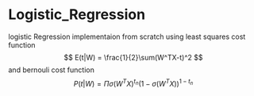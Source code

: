 # Logistic_Regression

logistic Regression implementaion from scratch using least squares cost function 
$$
E(t|W) = \frac{1}{2}\sum(W^TX-t)^2
$$
and bernouli cost function
$$
P(t|W) = \Pi \sigma(W^TX)^{t_n}(1-\sigma(W^TX))^{1-t_n}
$$
